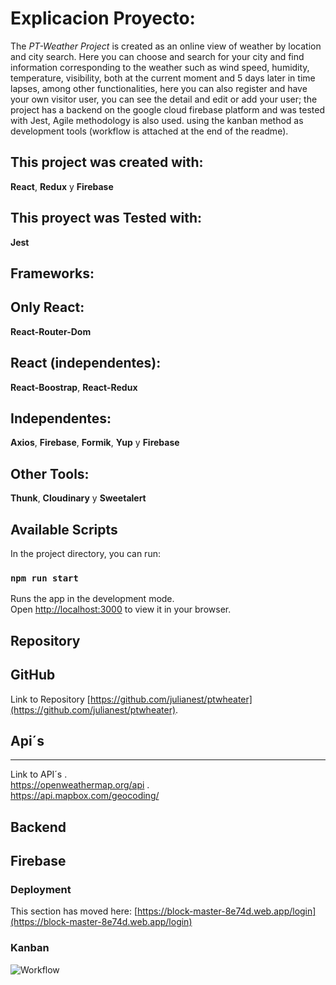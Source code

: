 # Explicacion Proyecto:

The *PT-Weather Project* is created as an online view of weather by location and city search.
Here you can choose and search for your city and find information corresponding to the weather such as wind speed, humidity,
temperature, visibility, both at the current moment and 5 days later in time lapses, among other functionalities,
here you can also register and have your own visitor user, you can see the detail and edit or add your user;
the project has a backend on the google cloud firebase platform and was tested with Jest, Agile methodology is also used.
using the kanban method as development tools (workflow is attached at the end of the readme).

## This project was created with:

**React**, **Redux** y **Firebase**

## This proyect was Tested with:

**Jest** 

## Frameworks:


Only React:
---
**React-Router-Dom** 

React (independentes):
---
**React-Boostrap**, **React-Redux**

Independentes:
---
**Axios**, **Firebase**, **Formik**, **Yup** y **Firebase**

Other Tools:
---
**Thunk**, **Cloudinary** y **Sweetalert**

## Available Scripts

In the project directory, you can run:

### `npm run start`

Runs the app in the development mode.\
Open [http://localhost:3000](http://localhost:3000) to view it in your browser.

## Repository
**GitHub**  
---

Link to Repository [https://github.com/julianest/ptwheater](https://github.com/julianest/ptwheater).  


## Api´s
---
Link to API´s .\
https://openweathermap.org/api .\
https://api.mapbox.com/geocoding/



## Backend
**Firebase** 
---

### Deployment

This section has moved here: [https://block-master-8e74d.web.app/login](https://block-master-8e74d.web.app/login)

### Kanban

![Workflow](https://res.cloudinary.com/docutv7ug/image/upload/v1653450845/PT-Wheather/KanbanPt-Weather_xqabr7.png "WorkFlow")